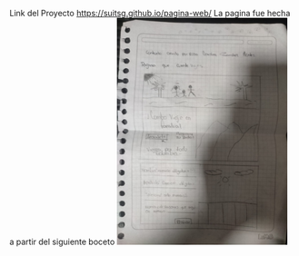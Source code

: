 
Link del Proyecto
https://suitsg.github.io/pagina-web/ 
La pagina fue hecha a partir del siguiente boceto
<img src="assets/folleto.jpg" alt="Boceto para la página" width="300"/>



